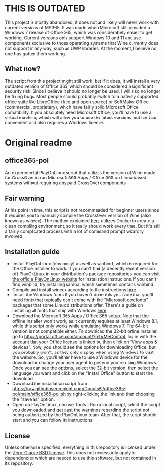 # THIS IS OUTDATED
This project is mostly abandoned, it does not and likely will never work with current versions of MS365. It was made when Microsoft still provided a Windows 7 release of Office 365, which was considerabely easier to get working. Current versions only support Windows 10 and 11 and use components exclusive to those operating systems that Wine currently does not support in any way, such as UWP libraries. At the moment, I believe no one has gotten them working.

## What now?
The script from this project might still work, but if it does, it will install a very outdated version of Office 365, which should be considered a significant security risk. Since I believe it should no longer be used, I will also no longer be fixing bugs. Most people should probably switch to a natively supported office suite like LibreOffice (free and open source) or SoftMaker Office (commercial, proprietary), which have fairly solid Microsoft Office comatibility. If you absolutely need Microsoft Office, you'll have to use a virtual machine, which will allow you to use the latest versions, but isn't as convenient and also requires a Windows license.

# Original readme
## office365-pol
An experimental PlayOnLinux script that utilizes the version of Wine made for CrossOver to run Microsoft 365 Apps / Office 365 on Linux-based systems without requiring any paid CrossOver components

## Fair warning
At his point in time, this script is not recommended for beginner users since it requires you to manually compile the CrossOver version of Wine (also known as winecx). The method explained [here](https://github.com/DonutsBl/office365-pol/blob/main/docs/build-wine.md) utilizes Docker to create a clean compiling environment, so it really should work every time. But it's still a fairly complicated process with a lot of command prompt wizardry involved.

## Installation guide
- Install PlayOnLinux (obviously) as well as winbind, which is required for the Office installer to work. If you can't find  (a decently recent version of) PlayOnLinux in your distribution's package repositories, you can visit [the official PlayOnLinux website](https://www.playonlinux.com/en/download.html) for installation instrucions. If you can't find winbind, try installing samba, which sometimes contains winbind.
- Compile and install winecx according to the instructions [here](https://github.com/DonutsBl/office365-pol/blob/main/docs/build-wine.md).
- Install the Windows fonts if you haven't done this yet. Note that you'll need fonts that typically don't come with the "Microsoft corefonts" packages that some Linux distributions offer. There's a guide on installing all fonts that ship with Windows [here](https://github.com/DonutsBl/office365-pol/blob/main/docs/windows-fonts.md).
- Download the Microsoft 365 Apps / Office 365 setup. Note that the offline installer won't work, as it currently requires at least Windows 8.1, while this script only works while emulating Windows 7. The 64-bit version is not compatible either. To download the 32-bit online installer, go to https://portal.office.com/account/?ref=MeControl, log in with the account that your Office license is linked to, then click on "View apps & devices". Now, you should see the options for downloading Office, but you probably won't, as they only display when using Windows to visit the website. So, you'll either have to use a Windows device for the download or change your user agent to pretend you're using Windows. Once you can see the options, select the 32-bit version, then select the language you want and click on the "Install Office" button to start the download.
- Download the installation script from https://raw.githubusercontent.com/DonutsBl/office365-pol/main/office365-pol.sh by right-clicking the link and then choosing the "save as" option.
- Open up PlayOnLinux, choose Tools | Run a local script, select the script you downloaded and get past the warnings regarding the script not being authorized by the PlayOnLinux team. After that, the script should start and you can follow its instructions.

## License
Unless otherwise specified, everything in this repository is licensed under the [Zero-Clause BSD license](https://github.com/DonutsBl/office365-pol/blob/main/LICENSE). This does not necessarily apply to dependencies which are needed to use this software, but not contained in its repository.
